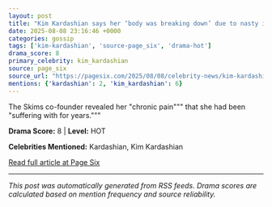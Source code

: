 ```yaml
---
layout: post
title: "Kim Kardashian says her ‘body was breaking down’ due to nasty injury that caused ‘debilitating pain’"""
date: 2025-08-08 23:16:46 +0000
categories: gossip
tags: ['kim-kardashian', 'source-page_six', 'drama-hot']
drama_score: 8
primary_celebrity: kim_kardashian
source: page_six
source_url: "https://pagesix.com/2025/08/08/celebrity-news/kim-kardashian-recalls-her-body-breaking-down-due-to-nasty-injury/"""
mentions: {'kardashian': 2, 'kim_kardashian': 6}
---
```


The Skims co-founder revealed her "chronic pain""" that she had been "suffering with for years."""

**Drama Score:** 8 | **Level:** HOT

**Celebrities Mentioned:** Kardashian, Kim Kardashian

[Read full article at Page Six](https://pagesix.com/2025/08/08/celebrity-news/kim-kardashian-recalls-her-body-breaking-down-due-to-nasty-injury/)

---
*This post was automatically generated from RSS feeds. Drama scores are calculated based on mention frequency and source reliability.*
